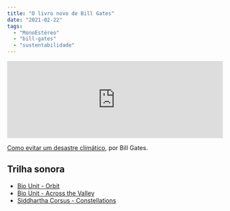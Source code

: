```yaml
---
title: "O livro novo de Bill Gates"
date: "2021-02-22"
tags: 
  - "MonoEstéreo"
  - "bill-gates"
  - "sustentabilidade"
---
```


<iframe src="https://anchor.fm/monoestereo/embed/episodes/O-livro-novo-de-Bill-Gates-eqnvfp" scrolling="no" style="width:100%;height:180px" width="100%" height="180px" frameborder="0"></iframe>

[Como evitar um desastre climático](https://www.companhiadasletras.com.br/detalhe.php?codigo=14830), por Bill Gates.

## Trilha sonora

- [Bio Unit - Orbit](https://www.freemusicarchive.org/music/Bio_Unit)
- [Bio Unit - Across the Valley](https://freemusicarchive.org/music/Bio_Unit/aerostat/across-the-valley)
- [Siddhartha Corsus - Constellations](https://freemusicarchive.org/music/Siddhartha/constellations)
